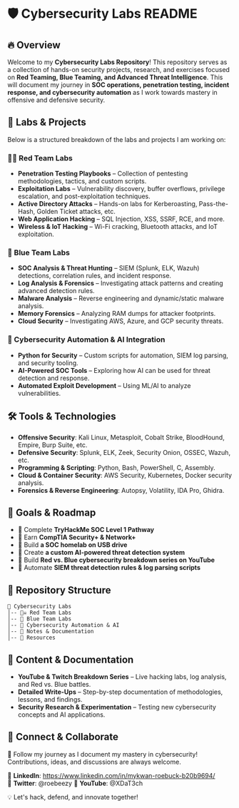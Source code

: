 # 🛡️ Cybersecurity Labs README

## 🔥 Overview
Welcome to my **Cybersecurity Labs Repository**! This repository serves as a collection of hands-on security projects, research, and exercises focused on **Red Teaming, Blue Teaming, and Advanced Threat Intelligence**. This will document my journey in **SOC operations, penetration testing, incident response, and cybersecurity automation** as I work towards mastery in offensive and defensive security.

## 🚀 Labs & Projects
Below is a structured breakdown of the labs and projects I am working on:

### 🏴‍☠️ Red Team Labs
- **Penetration Testing Playbooks** – Collection of pentesting methodologies, tactics, and custom scripts.
- **Exploitation Labs** – Vulnerability discovery, buffer overflows, privilege escalation, and post-exploitation techniques.
- **Active Directory Attacks** – Hands-on labs for Kerberoasting, Pass-the-Hash, Golden Ticket attacks, etc.
- **Web Application Hacking** – SQL Injection, XSS, SSRF, RCE, and more.
- **Wireless & IoT Hacking** – Wi-Fi cracking, Bluetooth attacks, and IoT exploitation.

### 🔵 Blue Team Labs
- **SOC Analysis & Threat Hunting** – SIEM (Splunk, ELK, Wazuh) detections, correlation rules, and incident response.
- **Log Analysis & Forensics** – Investigating attack patterns and creating advanced detection rules.
- **Malware Analysis** – Reverse engineering and dynamic/static malware analysis.
- **Memory Forensics** – Analyzing RAM dumps for attacker footprints.
- **Cloud Security** – Investigating AWS, Azure, and GCP security threats.

### 🤖 Cybersecurity Automation & AI Integration
- **Python for Security** – Custom scripts for automation, SIEM log parsing, and security tooling.
- **AI-Powered SOC Tools** – Exploring how AI can be used for threat detection and response.
- **Automated Exploit Development** – Using ML/AI to analyze vulnerabilities.

## 🛠️ Tools & Technologies
- **Offensive Security**: Kali Linux, Metasploit, Cobalt Strike, BloodHound, Empire, Burp Suite, etc.
- **Defensive Security**: Splunk, ELK, Zeek, Security Onion, OSSEC, Wazuh, etc.
- **Programming & Scripting**: Python, Bash, PowerShell, C, Assembly.
- **Cloud & Container Security**: AWS Security, Kubernetes, Docker security analysis.
- **Forensics & Reverse Engineering**: Autopsy, Volatility, IDA Pro, Ghidra.

## 🎯 Goals & Roadmap
- 🔄  Complete **TryHackMe SOC Level 1 Pathway**
- 🔄  Earn **CompTIA Security+ & Network+**
- 🔄  Build **a SOC homelab on USB drive**
- 🔄 Create **a custom AI-powered threat detection system**
- 🔄 Build **Red vs. Blue cybersecurity breakdown series on YouTube**
- 🔄 Automate **SIEM threat detection rules & log parsing scripts**

## 📂 Repository Structure
```
📁 Cybersecurity Labs
│-- 🏴‍☠️ Red Team Labs
│-- 🔵 Blue Team Labs
│-- 🤖 Cybersecurity Automation & AI
│-- 📝 Notes & Documentation
│-- 🔗 Resources
```

## 🎥 Content & Documentation
- **YouTube & Twitch Breakdown Series** – Live hacking labs, log analysis, and Red vs. Blue battles.
- **Detailed Write-Ups** – Step-by-step documentation of methodologies, lessons, and findings.
- **Security Research & Experimentation** – Testing new cybersecurity concepts and AI applications.

## 📌 Connect & Collaborate
📌 Follow my journey as I document my mastery in cybersecurity! Contributions, ideas, and discussions are always welcome.

🔗 **LinkedIn**: https://www.linkedin.com/in/mykwan-roebuck-b20b9694/  
🔗 **Twitter**: @roebeezy
🔗 **YouTube**: @XDaT3ch 

💡 Let's hack, defend, and innovate together!
